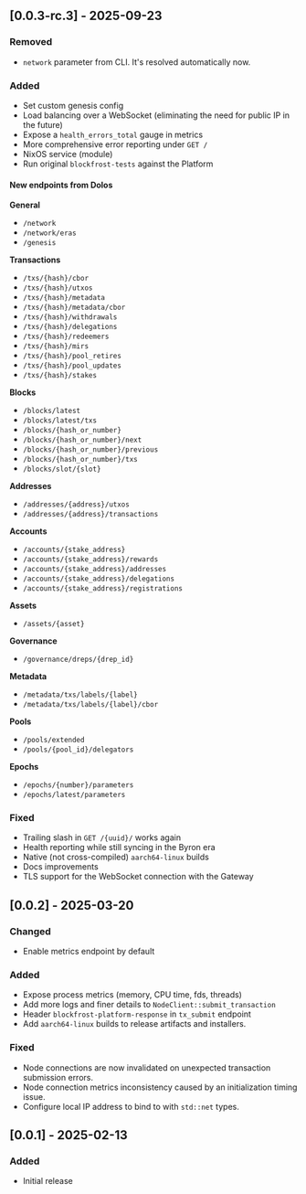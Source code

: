 ## [0.0.3-rc.3] - 2025-09-23

### Removed

- `network` parameter from CLI. It's resolved automatically now.

### Added

- Set custom genesis config
- Load balancing over a WebSocket (eliminating the need for public IP in the future)
- Expose a `health_errors_total` gauge in metrics
- More comprehensive error reporting under `GET /`
- NixOS service (module)
- Run original `blockfrost-tests` against the Platform

#### New endpoints from Dolos

**General**

- `/network`
- `/network/eras`
- `/genesis`

**Transactions**

- `/txs/{hash}/cbor`
- `/txs/{hash}/utxos`
- `/txs/{hash}/metadata`
- `/txs/{hash}/metadata/cbor`
- `/txs/{hash}/withdrawals`
- `/txs/{hash}/delegations`
- `/txs/{hash}/redeemers`
- `/txs/{hash}/mirs`
- `/txs/{hash}/pool_retires`
- `/txs/{hash}/pool_updates`
- `/txs/{hash}/stakes`

**Blocks**

- `/blocks/latest`
- `/blocks/latest/txs`
- `/blocks/{hash_or_number}`
- `/blocks/{hash_or_number}/next`
- `/blocks/{hash_or_number}/previous`
- `/blocks/{hash_or_number}/txs`
- `/blocks/slot/{slot}`

**Addresses**

- `/addresses/{address}/utxos`
- `/addresses/{address}/transactions`

**Accounts**

- `/accounts/{stake_address}`
- `/accounts/{stake_address}/rewards`
- `/accounts/{stake_address}/addresses`
- `/accounts/{stake_address}/delegations`
- `/accounts/{stake_address}/registrations`

**Assets**

- `/assets/{asset}`

**Governance**

- `/governance/dreps/{drep_id}`

**Metadata**

- `/metadata/txs/labels/{label}`
- `/metadata/txs/labels/{label}/cbor`

**Pools**

- `/pools/extended`
- `/pools/{pool_id}/delegators`

**Epochs**

- `/epochs/{number}/parameters`
- `/epochs/latest/parameters`

### Fixed

- Trailing slash in `GET /{uuid}/` works again
- Health reporting while still syncing in the Byron era
- Native (not cross-compiled) `aarch64-linux` builds
- Docs improvements
- TLS support for the WebSocket connection with the Gateway

## [0.0.2] - 2025-03-20

### Changed

- Enable metrics endpoint by default

### Added

- Expose process metrics (memory, CPU time, fds, threads)
- Add more logs and finer details to `NodeClient::submit_transaction`
- Header `blockfrost-platform-response` in `tx_submit` endpoint
- Add `aarch64-linux` builds to release artifacts and installers.

### Fixed

- Node connections are now invalidated on unexpected transaction submission errors.
- Node connection metrics inconsistency caused by an initialization timing issue.
- Configure local IP address to bind to with `std::net` types.

## [0.0.1] - 2025-02-13

### Added

- Initial release
